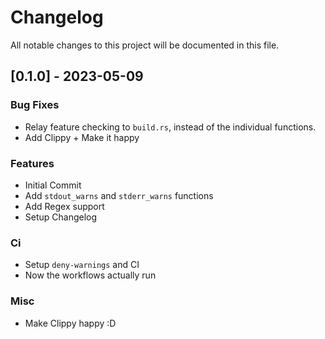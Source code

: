 # Changelog

All notable changes to this project will be documented in this file.

## [0.1.0] - 2023-05-09

### Bug Fixes

- Relay feature checking to `build.rs`, instead of the individual functions.
- Add Clippy + Make it happy

### Features

- Initial Commit
- Add `stdout_warns` and `stderr_warns` functions
- Add Regex support
- Setup Changelog

### Ci

- Setup `deny-warnings` and CI
- Now the workflows actually run

### Misc

- Make Clippy happy :D

<!-- generated by git-cliff -->
